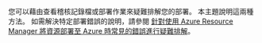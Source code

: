 您可以藉由查看稽核記錄檔或部署作業來疑難排解您的部署。 本主題說明這兩種方法。 如需解決特定部署錯誤的說明，請參閱 [針對使用 Azure Resource Manager 將資源部署至 Azure 時常見的錯誤進行疑難排解](../articles/azure-resource-manager/resource-manager-common-deployment-errors.md)。



<!--HONumber=Nov16_HO3-->


